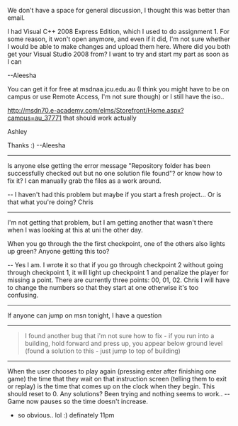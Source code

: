We don't have a space for general discussion, I thought this was better than email.

I had Visual C++ 2008 Express Edition, which I used to do assignment 1.
For some reason, it won't open anymore, and even if it did, I'm not sure whether I would be able to make changes and upload them here. Where did you both get your Visual Studio 2008 from? I want to try and start my part as soon as I can

--Aleesha

You can get it for free at msdnaa.jcu.edu.au (I think you might have to be on campus or use Remote Access, I'm not sure though) or I still have the iso..

http://msdn70.e-academy.com/elms/Storefront/Home.aspx?campus=au_37771
that should work actually

Ashley

Thanks :)
--Aleesha



---


Is anyone else getting the error message "Repository folder has been successfully checked out but no one solution file found"? or know how to fix it? I can manually grab the files as a work around.

-- I haven't had this problem but maybe if you start a fresh project... Or is that what you're doing? Chris

---


I'm not getting that problem, but I am getting another that wasn't there when I was looking at this at uni the other day.

When you go through the the first checkpoint, one of the others also lights up green? Anyone getting this too?

-- Yes I am. I wrote it so that if you go through checkpoint 2 without going through checkpoint 1, it will light up checkpoint 1 and penalize the player for missing a point. There are currently three points: 00, 01, 02. Chris
I will have to change the numbers so that they start at one otherwise it's too confusing.


---


If anyone can jump on msn tonight, I have a question


---

> I found another bug that i'm not sure how to fix - if you run into a building, hold forward and press up, you appear below ground level (found a solution to this - just jump to top of building)


---

When the user chooses to play again (pressing enter after finishing one game) the time that they wait on that instruction screen (telling them to exit or replay) is the time that comes up on the clock when they begin. This should reset to 0. Any solutions? Been trying and nothing seems to work.. -- Game now pauses so the time doesn't increase.
  * so obvious.. lol :) definately 11pm
